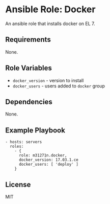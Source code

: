 # Ansible Role: Docker

An ansible role that installs docker on EL 7.

## Requirements

None.

## Role Variables

+ `docker_version` - version to install
+ `docker_users` - users added to `docker` group

## Dependencies

None.

## Example Playbook

```
- hosts: servers
  roles:
    - {
      role: m31271n.docker,
      docker_version: 17.03.1.ce
      docker_users: [ 'deploy' ]
    }
```

## License

MIT
